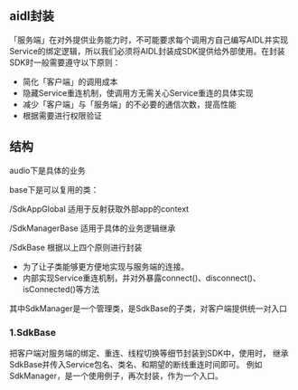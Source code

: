 
## aidl封装
「服务端」在对外提供业务能力时，不可能要求每个调用方自己编写AIDL并实现Service的绑定逻辑，所以我们必须将AIDL封装成SDK提供给外部使用。在封装SDK时一般需要遵守以下原则：

* 简化「客户端」的调用成本
* 隐藏Service重连机制，使调用方无需关心Service重连的具体实现
* 减少「客户端」与「服务端」的不必要的通信次数，提高性能
* 根据需要进行权限验证


## 结构
audio下是具体的业务

base下是可以复用的类：

/SdkAppGlobal 适用于反射获取外部app的context

/SdkManagerBase 适用于具体的业务逻辑继承

/SdkBase 根据以上四个原则进行封装
* 为了让子类能够更方便地实现与服务端的连接。
* 内部实现Service重连机制，并对外暴露connect()、disconnect()、isConnected()等方法

其中SdkManager是一个管理类，是SdkBase的子类，对客户端提供统一对入口

### 1.SdkBase
把客户端对服务端的绑定、重连、线程切换等细节封装到SDK中，使用时，
继承SdkBase并传入Service包名、类名、和期望的断线重连时间即可。
例如SdkManager，是一个使用例子，再次封装，作为一个入口。







